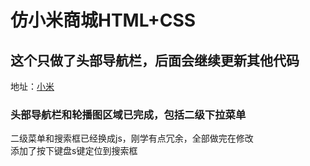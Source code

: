# 仿小米商城HTML+CSS 
## 这个只做了头部导航栏，后面会继续更新其他代码 
地址：[小米](www.mi.com)
### 头部导航栏和轮播图区域已完成，包括二级下拉菜单
二级菜单和搜索框已经换成js，刚学有点冗余，全部做完在修改<br/>
添加了按下键盘s键定位到搜索框
